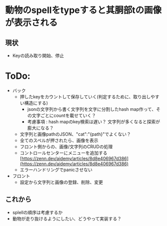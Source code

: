 # 動物のspellをtypeすると其胴部tの画像が表示される

## 現状
- Keyの読み取り開始、停止


# ToDo:
- バック
    - 押したkeyをカウントして保存していく(判定するために、取り出しやすい構造にする)
        - jsonの文字列から書く文字列を文字に分割したhash map作って、その文字ごとにcountを載せていく？
        - 考慮事項 : 
            hash mapのkey検索は遅い？
            文字列が多くなると探索が膨大になる？
    - 文字列と画像pathのJSON、"cat":"{path}"でよくない？
    - 全てのスペルが押されたら、画像を表示
    - フロント側からの、画像/文字列のCRUDの処理
    - コントロールセンターにメニューを追加する [https://zenn.dev/aidemy/articles/8d8e406967d386](https://zenn.dev/aidemy/articles/8d8e406967d386)
    - エラーハンドリングでpanicさせない
- フロント
    - 設定から文字列と画像の登録、削除、変更


## これから
- splellの順序は考慮するか
- 動物が走り抜けるようにしたい、どうやって実装する？

